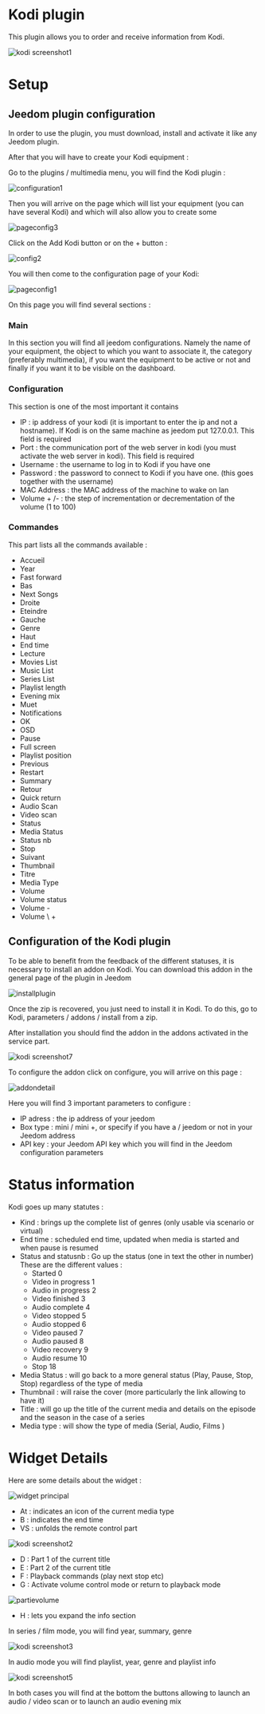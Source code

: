 # Kodi plugin

This plugin allows you to order and receive information from Kodi.

![kodi screenshot1](../images/kodi_screenshot1.jpg)

# Setup 

## Jeedom plugin configuration

In order to use the plugin, you must download, install and activate it like any Jeedom plugin.

After that you will have to create your Kodi equipment :

Go to the plugins / multimedia menu, you will find the Kodi plugin :

![configuration1](../images/configuration1.jpg)

Then you will arrive on the page which will list your equipment (you can have several Kodi) and which will also allow you to create some

![pageconfig3](../images/pageconfig3.jpg)

Click on the Add Kodi button or on the + button :

![config2](../images/config2.jpg)

You will then come to the configuration page of your Kodi:

![pageconfig1](../images/pageconfig1.jpg)

On this page you will find several sections :

### Main

In this section you will find all jeedom configurations. Namely the name of your equipment, the object to which you want to associate it, the category (preferably multimedia), if you want the equipment to be active or not and finally if you want it to be visible on the dashboard.

### Configuration

This section is one of the most important it contains

-   IP : ip address of your kodi (it is important to enter the ip and not a hostname). If Kodi is on the same machine as jeedom put 127.0.0.1. This field is required
-   Port : the communication port of the web server in kodi (you must activate the web server in kodi). This field is required
-   Username : the username to log in to Kodi if you have one
-   Password : the password to connect to Kodi if you have one. (this goes together with the username)
-   MAC Address : the MAC address of the machine to wake on lan
-   Volume + /- : the step of incrementation or decrementation of the volume (1 to 100)

### Commandes

This part lists all the commands available :

-   Accueil
-   Year
-   Fast forward
-   Bas
-   Next Songs
-   Droite
-   Eteindre
-   Gauche
-   Genre
-   Haut
-   End time
-   Lecture
-   Movies List
-   Music List
-   Series List
-   Playlist length
-   Evening mix
-   Muet
-   Notifications
-   OK
-   OSD
-   Pause
-   Full screen
-   Playlist position
-   Previous
-   Restart
-   Summary
-   Retour
-   Quick return
-   Audio Scan
-   Video scan
-   Status
-   Media Status
-   Status nb
-   Stop
-   Suivant
-   Thumbnail
-   Titre
-   Media Type
-   Volume
-   Volume status
-   Volume -
-   Volume \ +

## Configuration of the Kodi plugin

To be able to benefit from the feedback of the different statuses, it is necessary to install an addon on Kodi. You can download this addon in the general page of the plugin in Jeedom

![installplugin](../images/installplugin.jpg)

Once the zip is recovered, you just need to install it in Kodi. To do this, go to Kodi, parameters / addons / install from a zip.

After installation you should find the addon in the addons activated in the service part.

![kodi screenshot7](../images/kodi_screenshot7.jpg)

To configure the addon click on configure, you will arrive on this page :

![addondetail](../images/addondetail.jpg)

Here you will find 3 important parameters to configure :

-   IP adress : the ip address of your jeedom
-   Box type : mini / mini +, or specify if you have a / jeedom or not in your Jeedom address
-   API key : your Jeedom API key which you will find in the Jeedom configuration parameters

# Status information 

Kodi goes up many statutes :

-   Kind : brings up the complete list of genres (only usable via scenario or virtual)
-   End time : scheduled end time, updated when media is started and when pause is resumed
-   Status and statusnb : Go up the status (one in text the other in number) These are the different values :
    - Started 0
    - Video in progress 1
    - Audio in progress 2
    - Video finished 3
    - Audio complete 4
    - Video stopped 5
    - Audio stopped 6
    - Video paused 7
    - Audio paused 8
    - Video recovery 9
    - Audio resume 10
    - Stop 18
-   Media Status : will go back to a more general status (Play, Pause, Stop, Stop) regardless of the type of media
-   Thumbnail : will raise the cover (more particularly the link allowing to have it)
-   Title : will go up the title of the current media and details on the episode and the season in the case of a series
-   Media type : will show the type of media (Serial, Audio, Films )

# Widget Details 

Here are some details about the widget :

![widget principal](../images/widget-principal.jpg)

-   At : indicates an icon of the current media type
-   B : indicates the end time
-   VS : unfolds the remote control part

![kodi screenshot2](../images/kodi_screenshot2.jpg)

-   D : Part 1 of the current title
-   E : Part 2 of the current title
-   F : Playback commands (play next stop etc)
-   G : Activate volume control mode or return to playback mode

![partievolume](../images/partievolume.jpg)

-   H : lets you expand the info section

In series / film mode, you will find year, summary, genre

![kodi screenshot3](../images/kodi_screenshot3.jpg)

In audio mode you will find playlist, year, genre and playlist info

![kodi screenshot5](../images/kodi_screenshot5.jpg)

In both cases you will find at the bottom the buttons allowing to launch an audio / video scan or to launch an audio evening mix


